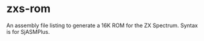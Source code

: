 # zxs-rom

An assembly file listing to generate a 16K ROM for the ZX Spectrum. Syntax is for SjASMPlus.
